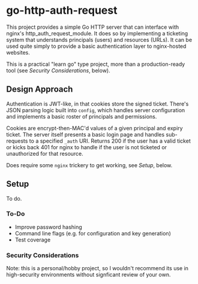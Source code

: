 # go-http-auth-request

This project provides a simple Go HTTP server that can interface with nginx's
http_auth_request_module. It does so by implementing a ticketing system that
understands principals (users) and resources (URLs). It can be used quite simply
to provide a basic authentication layer to nginx-hosted websites.

This is a practical "learn go" type project, more than a production-ready tool
(see *Security Considerations*, below).

## Design Approach

Authentication is JWT-like, in that cookies store the signed ticket. There's JSON
parsing logic built into `config`, which handles server configuration and
implements a basic roster of principals and permissions.

Cookies are encrypt-then-MAC'd values of a given principal and expiry ticket. The
server itself presents a basic login page and handles sub-requests to a specified
`_auth` URI. Returns 200 if the user has a valid ticket or kicks back 401 for
nginx to handle if the user is not ticketed or unauthorized for that resource.

Does require some `nginx` trickery to get working, see *Setup*, below.

## Setup

To do.

### To-Do

* Improve password hashing
* Command line flags (e.g. for configuration and key generation)
* Test coverage

### **Security Considerations**

Note: this is a personal/hobby project, so I wouldn't recommend its use in
high-security environments without signficant review of your own. 

